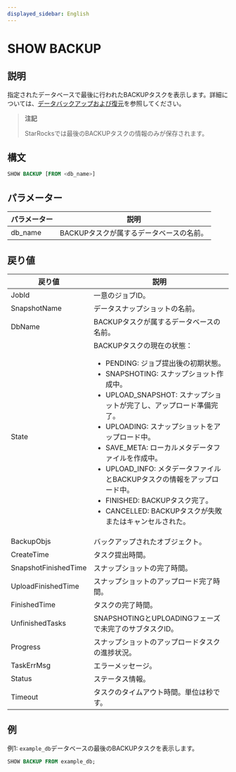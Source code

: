 ```yaml
---
displayed_sidebar: English
---
```


# SHOW BACKUP

## 説明

指定されたデータベースで最後に行われたBACKUPタスクを表示します。詳細については、[データバックアップおよび復元](../../../administration/Backup_and_restore.md)を参照してください。

> **注記**
>
> StarRocksでは最後のBACKUPタスクの情報のみが保存されます。

## 構文

```SQL
SHOW BACKUP [FROM <db_name>]
```

## パラメーター

| **パラメーター** | **説明**                                       |
| ------------- | ----------------------------------------------------- |
| db_name       | BACKUPタスクが属するデータベースの名前。 |

## 戻り値

| **戻り値**           | **説明**                                              |
| -------------------- | ------------------------------------------------------------ |
| JobId                | 一意のジョブID。                                               |
| SnapshotName         | データスナップショットの名前。                                   |
| DbName               | BACKUPタスクが属するデータベースの名前。        |
| State                | BACKUPタスクの現在の状態：<ul><li>PENDING: ジョブ提出後の初期状態。</li><li>SNAPSHOTING: スナップショット作成中。</li><li>UPLOAD_SNAPSHOT: スナップショットが完了し、アップロード準備完了。</li><li>UPLOADING: スナップショットをアップロード中。</li><li>SAVE_META: ローカルメタデータファイルを作成中。</li><li>UPLOAD_INFO: メタデータファイルとBACKUPタスクの情報をアップロード中。</li><li>FINISHED: BACKUPタスク完了。</li><li>CANCELLED: BACKUPタスクが失敗またはキャンセルされた。</li></ul> |
| BackupObjs           | バックアップされたオブジェクト。                                           |
| CreateTime           | タスク提出時間。                                        |
| SnapshotFinishedTime | スナップショットの完了時間。                                    |
| UploadFinishedTime   | スナップショットのアップロード完了時間。                             |
| FinishedTime         | タスクの完了時間。                                        |
| UnfinishedTasks      | SNAPSHOTINGとUPLOADINGフェーズで未完了のサブタスクID。 |
| Progress             | スナップショットのアップロードタスクの進捗状況。                             |
| TaskErrMsg           | エラーメッセージ。                                              |
| Status               | ステータス情報。                                          |
| Timeout              | タスクのタイムアウト時間。単位は秒です。                                  |

## 例

例1: `example_db`データベースの最後のBACKUPタスクを表示します。

```SQL
SHOW BACKUP FROM example_db;
```
